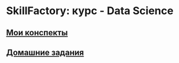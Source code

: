 # SkillFactory: курс - Data Science


## [Мои конспекты](https://github.com/Irina-Kondratenko/SkillFactory/blob/main/Documents/Getting-started.md)

## [Домашние задания](https://github.com/Irina-Kondratenko/SkillFactory/blob/main/Documents/Homework.md)